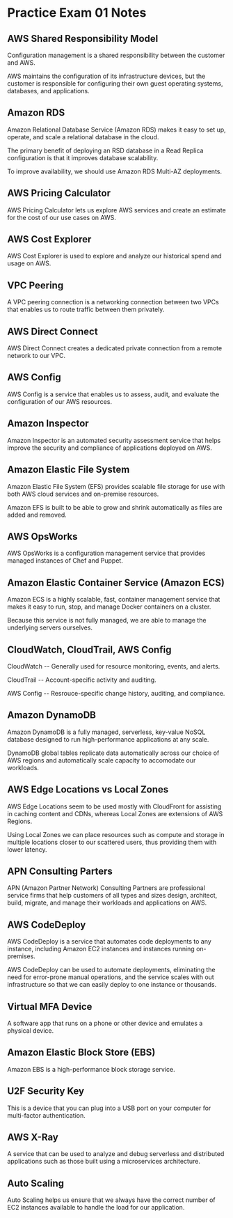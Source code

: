 # Practice Exam 01 Notes

## AWS Shared Responsibility Model

Configuration management is a shared responsibility between the customer and AWS.

AWS maintains the configuration of its infrastructure devices, but the customer is responsible for configuring their own guest operating systems, databases, and applications.

## Amazon RDS

Amazon Relational Database Service (Amazon RDS) makes it easy to set up, operate, and scale a relational database in the cloud.

The primary benefit of deploying an RSD database in a Read Replica configuration is that it improves database scalability.

To improve availability, we should use Amazon RDS Multi-AZ deployments.

## AWS Pricing Calculator

AWS Pricing Calculator lets us explore AWS services and create an estimate for the cost of our use cases on AWS.

## AWS Cost Explorer

AWS Cost Explorer is used to explore and analyze our historical spend and usage on AWS.

## VPC Peering

A VPC peering connection is a networking connection between two VPCs that enables us to route traffic between them privately.

## AWS Direct Connect

AWS Direct Connect creates a dedicated private connection from a remote network to our VPC.

## AWS Config

AWS Config is a service that enables us to assess, audit, and evaluate the configuration of our AWS resources.

## Amazon Inspector

Amazon Inspector is an automated security assessment service that helps improve the security and compliance of applications deployed on AWS.

## Amazon Elastic File System

Amazon Elastic File System (EFS) provides scalable file storage for use with both AWS cloud services and on-premise resources.

Amazon EFS is built to be able to grow and shrink automatically as files are added and removed.

## AWS OpsWorks

AWS OpsWorks is a configuration management service that provides managed instances of Chef and Puppet.

## Amazon Elastic Container Service (Amazon ECS)

Amazon ECS is a highly scalable, fast, container management service that makes it easy to run, stop, and manage Docker containers on a cluster.

Because this service is not fully managed, we are able to manage the underlying servers ourselves.

## CloudWatch, CloudTrail, AWS Config

CloudWatch -- Generally used for resource monitoring, events, and alerts.

CloudTrail -- Account-specific activity and auditing.

AWS Config -- Resrouce-specific change history, auditing, and compliance.

## Amazon DynamoDB

Amazon DynamoDB is a fully managed, serverless, key-value NoSQL database designed to run high-performance applications at any scale.

DynamoDB global tables replicate data automatically across our choice of AWS regions and automatically scale capacity to accomodate our workloads.

## AWS Edge Locations vs Local Zones

AWS Edge Locations seem to be used mostly with CloudFront for assisting in caching content and CDNs, whereas Local Zones are extensions of AWS Regions.

Using Local Zones we can place resources such as compute and storage in multiple locations closer to our scattered users, thus providing them with lower latency.

## APN Consulting Parters

APN (Amazon Partner Network) Consulting Partners are professional service firms that help customers of all types and sizes design, architect, build, migrate, and manage their workloads and applications on AWS.

## AWS CodeDeploy

AWS CodeDeploy is a service that automates code deployments to any instance, including Amazon EC2 instances and instances running on-premises.

AWS CodeDeploy can be used to automate deployments, eliminating the need for error-prone manual operations, and the service scales with out infrastructure so that we can easily deploy to one instance or thousands.

## Virtual MFA Device

A software app that runs on a phone or other device and emulates a physical device.

## Amazon Elastic Block Store (EBS)

Amazon EBS is a high-performance block storage service.

## U2F Security Key

This is a device that you can plug into a USB port on your computer for multi-factor authentication.

## AWS X-Ray

A service that can be used to analyze and debug serverless and distributed applications such as those built using a microservices architecture.

## Auto Scaling

Auto Scaling helps us ensure that we always have the correct number of EC2 instances available to handle the load for our application.
